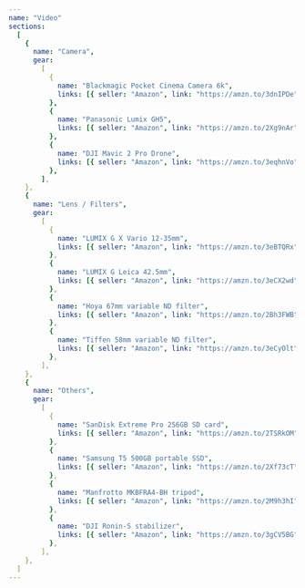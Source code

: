```yaml
---
name: "Video"
sections:
  [
    {
      name: "Camera",
      gear:
        [
          {
            name: "Blackmagic Pocket Cinema Camera 6k",
            links: [{ seller: "Amazon", link: "https://amzn.to/3dnIPDe" }],
          },
          {
            name: "Panasonic Lumix GH5",
            links: [{ seller: "Amazon", link: "https://amzn.to/2Xg9nAr" }],
          },
          {
            name: "DJI Mavic 2 Pro Drone",
            links: [{ seller: "Amazon", link: "https://amzn.to/3eqhnVo" }],
          },
        ],
    },
    {
      name: "Lens / Filters",
      gear:
        [
          {
            name: "LUMIX G X Vario 12-35mm",
            links: [{ seller: "Amazon", link: "https://amzn.to/3eBTQRx" }],
          },
          {
            name: "LUMIX G Leica 42.5mm",
            links: [{ seller: "Amazon", link: "https://amzn.to/3eCX2wd" }],
          },
          {
            name: "Hoya 67mm variable ND filter",
            links: [{ seller: "Amazon", link: "https://amzn.to/2Bh3FWB" }],
          },
          {
            name: "Tiffen 58mm variable ND filter",
            links: [{ seller: "Amazon", link: "https://amzn.to/3eCyOlt" }],
          },
        ],
    },
    {
      name: "Others",
      gear:
        [
          {
            name: "SanDisk Extreme Pro 256GB SD card",
            links: [{ seller: "Amazon", link: "https://amzn.to/2TSRkOM" }],
          },
          {
            name: "Samsung T5 500GB portable SSD",
            links: [{ seller: "Amazon", link: "https://amzn.to/2Xf73cT" }],
          },
          {
            name: "Manfrotto MKBFRA4-BH tripod",
            links: [{ seller: "Amazon", link: "https://amzn.to/2M9h3hI" }],
          },
          {
            name: "DJI Ronin-S stabilizer",
            links: [{ seller: "Amazon", link: "https://amzn.to/3gCV5BG" }],
          },
        ],
    },
  ]
---
```

